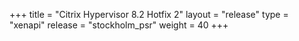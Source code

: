 +++
title = "Citrix Hypervisor 8.2 Hotfix 2"
layout = "release"
type = "xenapi"
release = "stockholm_psr"
weight = 40
+++
